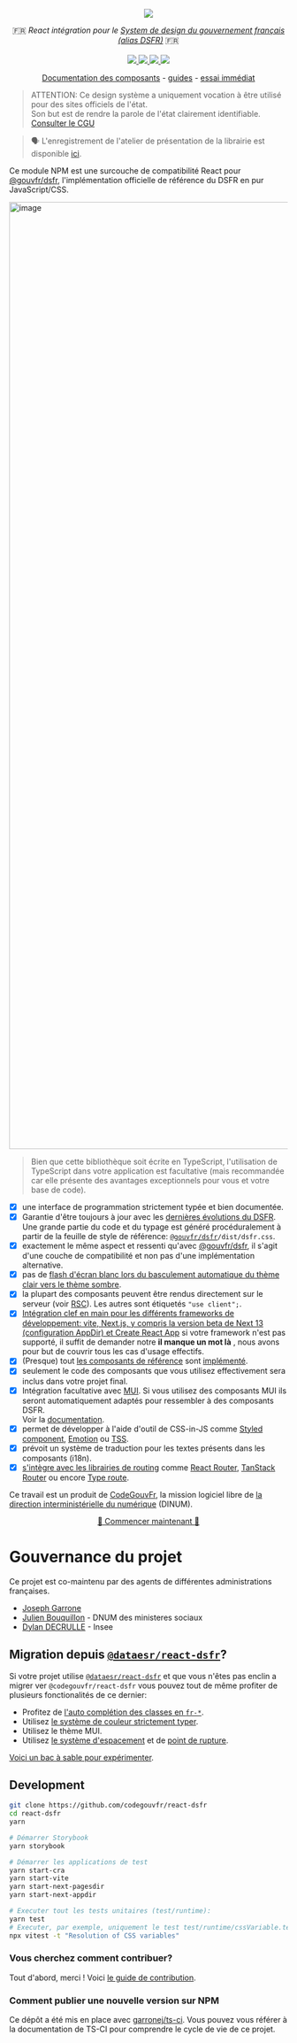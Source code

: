 <p align="center">
    <img src="https://github.com/codegouvfr/react-dsfr/releases/download/assets/dsfr-react_repo-card.png">  
</p>
<p align="center">
    🇫🇷 <i>React intégration pour le <a href="https://www.systeme-de-design.gouv.fr/">System de design du gouvernement français (alias DSFR)</a></i> 🇫🇷 
    <br>
    <br>
    <a href="https://github.com/codegouvfr/react-dsfr/actions">
      <img src="https://github.com/codegouvfr/react-dsfr/workflows/ci/badge.svg?branch=main">
    </a>
    <a href="https://www.npmjs.com/package/@codegouvfr/react-dsfr">
      <img src="https://img.shields.io/npm/v/@codegouvfr/react-dsfr?logo=npm">
    </a>
    <a href="https://bundlephobia.com/package/@codegouvfr/react-dsfr">
      <img src="https://img.shields.io/bundlephobia/minzip/@codegouvfr/react-dsfr">
    </a>
    <a href="https://github.com/codegouvfr/react-dsfr/blob/main/LICENSE">
      <img src="https://img.shields.io/npm/l/@codegouvfr/react-dsfr">
    </a>
</p>
<p align="center">
  <a href="https://components.react-dsfr.fr">Documentation des composants</a>
  -
  <a href="https://react-dsfr.codegouv.studio">guides</a>
  -
  <a href="https://stackblitz.com/edit/nextjs-j2wba3?file=pages/index.tsx">essai immédiat</a>
</p>

> ATTENTION: Ce design système a uniquement vocation à être utilisé pour des sites officiels de l'état.  
> Son but est de rendre la parole de l'état clairement identifiable. [Consulter le CGU](https://www.systeme-de-design.gouv.fr/cgu/)

> 🗣️ L'enregistrement de l'atelier de présentation de la librairie est disponible [ici](https://bbb-dinum-scalelite.visio.education.fr/playback/presentation/2.3/22298bc9d93b53540248207bc3f9e31260f3b4f1-1670578779094).

Ce module NPM est une surcouche de compatibilité React pour [@gouvfr/dsfr](https://www.npmjs.com/package/@gouvfr/dsfr), l'implémentation officielle de référence du
DSFR en pur JavaScript/CSS.

<a href="https://youtu.be/5q88JgXUAY4">
  <img width="1712" alt="image" src="https://user-images.githubusercontent.com/6702424/224423044-c1823249-eab6-4844-af43-d059c01416af.png">
</a>

> Bien que cette bibliothèque soit écrite en TypeScript, l'utilisation de TypeScript dans votre application est facultative (mais recommandée car elle présente des avantages exceptionnels pour vous et votre base de code).

-   [x] une interface de programmation strictement typée et bien documentée.
-   [x] Garantie d'être toujours à jour avec les [dernières évolutions du DSFR](https://www.systeme-de-design.gouv.fr/).
        Une grande partie du code et du typage est généré procéduralement à partir de la feuille de style de référence: [`@gouvfr/dsfr`](https://www.npmjs.com/package/@gouvfr/dsfr)`/dist/dsfr.css`.
-   [x] exactement le même aspect et ressenti qu'avec [@gouvfr/dsfr](https://www.npmjs.com/package/@gouvfr/dsfr), il s'agit d'une couche de compatibilité et non pas d'une implémentation alternative.
-   [x] pas de [flash d'écran blanc lors du basculement automatique du thème clair vers le thème sombre](https://github.com/codegouvfr/@codegouvfr/react-dsfr/issues/2#issuecomment-1257263480).
-   [x] la plupart des composants peuvent être rendus directement sur le serveur (voir [RSC](https://reactjs.org/blog/2020/12/21/data-fetching-with-react-server-components.html)). Les autres sont étiquetés `"use client";`.
-   [x] [Intégration clef en main pour les différents frameworks de développement: vite, Next.js, y compris la version beta de Next 13 (configuration AppDir) et Create React App](https://guides.react-dsfr.fr/) si votre
        framework n'est pas supporté, il suffit de demander notre **il manque un mot là** , nous avons pour but de couvrir tous les cas d'usage effectifs.
-   [x] (Presque) tout [les composants de référence](https://www.systeme-de-design.gouv.fr/elements-d-interface) sont [implémenté](https://components.react-dsfr.fr/).
-   [x] seulement le code des composants que vous utilisez effectivement sera inclus dans votre projet final.
-   [x] Intégration facultative avec [MUI](https://mui.com/). Si vous utilisez des composants MUI ils seront automatiquement adaptés pour ressembler à des composants DSFR.  
         Voir la [documentation](https://guides.react-dsfr.fr/mui-integration).
-   [x] permet de développer à l'aide d'outil de CSS-in-JS comme [Styled component](https://styled-components.com/), [Emotion](https://emotion.sh/docs/introduction) ou [TSS](https://www.tss-react.dev/).
-   [x] prévoit un système de traduction pour les textes présents dans les composants (i18n).
-   [x] [s'intègre avec les librairies de routing](https://guides.react-dsfr.fr/routing) comme [React Router](https://reactrouter.com/en/main), [TanStack Router](https://tanstack.com/router/v1) ou encore [Type route](https://type-route.zilch.dev/).

Ce travail est un produit de [CodeGouvFr](https://communs.numerique.gouv.fr/), la mission logiciel libre de [la direction interministérielle du numérique](https://www.numerique.gouv.fr/dinum/) (DINUM).

<p align="center">
  <a href="https://guides.react-dsfr.fr/">🚀 Commencer maintenant 🚀 </a>
</p>

# Gouvernance du projet

Ce projet est co-maintenu par des agents de différentes administrations françaises.

-   [Joseph Garrone](@garronej)
-   [Julien Bouquillon](@revolunet) - DNUM des ministeres sociaux
-   [Dylan DECRULLE](@ddecrulle) - Insee

## Migration depuis [`@dataesr/react-dsfr`](https://github.com/dataesr/react-dsfr)?

Si votre projet utilise [`@dataesr/react-dsfr`](https://github.com/dataesr/react-dsfr) et que vous n'êtes pas enclin a migrer ver `@codegouvfr/react-dsfr` vous pouvez tout de même profiter de plusieurs fonctionalités de ce dernier:

-   Profitez de [l'auto complétion des classes en `fr-*`](https://guides.react-dsfr.fr/class-names-type-safety).
-   Utilisez [le système de couleur strictement typer](https://guides.react-dsfr.fr/css-in-js#colors).
-   Utilisez le thème MUI.
-   Utilisez [le système d'espacement](https://guides.react-dsfr.fr/css-in-js#fr.spacing) et de
    [point de rupture](https://guides.react-dsfr.fr/css-in-js#fr.breakpoints).

[Voici un bac à sable pour expérimenter](https://stackblitz.com/edit/react-ts-fph9bh?file=App.tsx).

## Development

```bash
git clone https://github.com/codegouvfr/react-dsfr
cd react-dsfr
yarn

# Démarrer Storybook
yarn storybook

# Démarrer les applications de test
yarn start-cra
yarn start-vite
yarn start-next-pagesdir
yarn start-next-appdir

# Executer tout les tests unitaires (test/runtime):
yarn test
# Executer, par exemple, uniquement le test test/runtime/cssVariable.test.ts
npx vitest -t "Resolution of CSS variables"
```

### Vous cherchez comment contribuer?

Tout d'abord, merci ! Voici [le guide de contribution](https://github.com/codegouvfr/react-dsfr/blob/main/CONTRIBUTING.md).

### Comment publier une nouvelle version sur NPM

Ce dépôt a été mis en place avec [garronej/ts-ci](https://github.com/garronej/ts-ci).
Vous pouvez vous référer à la documentation de TS-CI pour comprendre le cycle de vie de ce projet.
